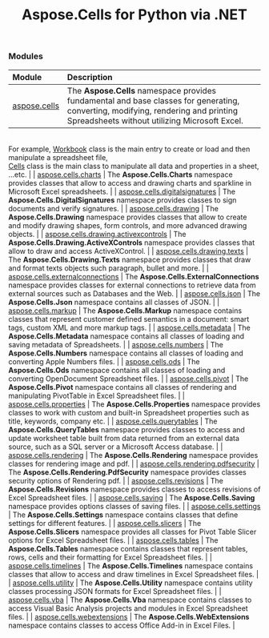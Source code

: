 ﻿---
title: Aspose.Cells for Python via .NET
second_title: Aspose.Cells for Python via .NET API References
description: 
type: docs
weight: 10
url: /
is_root: true
---

### Modules
| Module | Description |
| :- | :- |
| [aspose.cells](/cells/python-net/aspose.cells) | The **Aspose.Cells**  namespace provides fundamental and base classes for generating, converting, modifying, rendering and printing Spreadsheets without utilizing Microsoft Excel.<br/>For example, [Workbook](/cells/python-net/aspose.cells/workbook) class is the main entry to create or load and then manipulate a spreadsheet file,<br/>[Cells](/cells/python-net/aspose.cells/cells) class is the main class to manipulate all data and properties in a sheet, ...etc. |
| [aspose.cells.charts](/cells/python-net/aspose.cells.charts) | The **Aspose.Cells.Charts**  namespace provides classes that allow to access and drawing charts and sparkline in Microsoft Excel spreadsheets. |
| [aspose.cells.digitalsignatures](/cells/python-net/aspose.cells.digitalsignatures) | The **Aspose.Cells.DigitalSignatures**  namespace provides classes to sign documents and verify signatures. |
| [aspose.cells.drawing](/cells/python-net/aspose.cells.drawing) | The **Aspose.Cells.Drawing**  namespace provides classes that allow to create and modify drawing shapes, form controls, and more advanced drawing objects. |
| [aspose.cells.drawing.activexcontrols](/cells/python-net/aspose.cells.drawing.activexcontrols) | The **Aspose.Cells.Drawing.ActiveXControls**  namespace provides classes that allow to draw and access ActiveXControl. |
| [aspose.cells.drawing.texts](/cells/python-net/aspose.cells.drawing.texts) | The **Aspose.Cells.Drawing.Texts**  namespace provides classes that draw and format texts objects such paragraph, bullet and more. |
| [aspose.cells.externalconnections](/cells/python-net/aspose.cells.externalconnections) | The **Aspose.Cells.ExternalConnections**  namespace provides classes for external connections to retrieve data from external sources such as Databases and the Web. |
| [aspose.cells.json](/cells/python-net/aspose.cells.json) | The **Aspose.Cells.Json**  namespace contains all classes of JSON. |
| [aspose.cells.markup](/cells/python-net/aspose.cells.markup) | The **Aspose.Cells.Markup**  namespace contains classes that represent customer defined semantics in a document: smart tags, custom XML and more markup tags. |
| [aspose.cells.metadata](/cells/python-net/aspose.cells.metadata) | The **Aspose.Cells.Metadata**  namespace contains all classes of loading and saving metadata of Spreadsheets. |
| [aspose.cells.numbers](/cells/python-net/aspose.cells.numbers) | The **Aspose.Cells.Numbers**  namespace contains all classes of loading and converting Apple Numbers files. |
| [aspose.cells.ods](/cells/python-net/aspose.cells.ods) | The **Aspose.Cells.Ods**  namespace contains all classes of loading and converting OpenDocument Spreadsheet files. |
| [aspose.cells.pivot](/cells/python-net/aspose.cells.pivot) | The **Aspose.Cells.Pivot**  namespace contains all classes of rendering and manipulating PivotTable in Excel Spreadsheet files. |
| [aspose.cells.properties](/cells/python-net/aspose.cells.properties) | The **Aspose.Cells.Properties**  namespace provides classes to work with custom and built-in Spreadsheet properties such as title, keywords, company etc. |
| [aspose.cells.querytables](/cells/python-net/aspose.cells.querytables) | The **Aspose.Cells.QueryTables**  namespace provides classes to access and update worksheet table built from data returned from an external data source, such as a SQL server or a Microsoft Access database. |
| [aspose.cells.rendering](/cells/python-net/aspose.cells.rendering) | The **Aspose.Cells.Rendering**  namespace provides classes for rendering image and pdf. |
| [aspose.cells.rendering.pdfsecurity](/cells/python-net/aspose.cells.rendering.pdfsecurity) | The **Aspose.Cells.Rendering.PdfSecurity**  namespace provides classes security options of Rendering pdf. |
| [aspose.cells.revisions](/cells/python-net/aspose.cells.revisions) | The **Aspose.Cells.Revisions**  namespace provides classes to access revisions of Excel Spreadsheet files. |
| [aspose.cells.saving](/cells/python-net/aspose.cells.saving) | The **Aspose.Cells.Saving**  namespace provides options classes of saving files. |
| [aspose.cells.settings](/cells/python-net/aspose.cells.settings) | The **Aspose.Cells.Settings**  namespace contains classes that define settings for different features. |
| [aspose.cells.slicers](/cells/python-net/aspose.cells.slicers) | The **Aspose.Cells.Slicers**  namespace provides all classes for Pivot Table Slicer options for Excel Spreadsheet files. |
| [aspose.cells.tables](/cells/python-net/aspose.cells.tables) | The **Aspose.Cells.Tables**  namespace contains classes that represent tables, rows, cells and their formatting for Excel Spreadsheet files. |
| [aspose.cells.timelines](/cells/python-net/aspose.cells.timelines) | The **Aspose.Cells.Timelines**  namespace contains classes that allow to access and draw timelines in Excel Spreadsheet files. |
| [aspose.cells.utility](/cells/python-net/aspose.cells.utility) | The **Aspose.Cells.Utility**  namespace contains utility classes processing JSON formats for Excel Spreadsheet files. |
| [aspose.cells.vba](/cells/python-net/aspose.cells.vba) | The **Aspose.Cells.Vba**  namespace contains classes to access Visual Basic Analysis projects and modules in Excel Spreadsheet files. |
| [aspose.cells.webextensions](/cells/python-net/aspose.cells.webextensions) | The **Aspose.Cells.WebExtensions**  namespace contains classes to access Office Add-in in Excel Files. |


